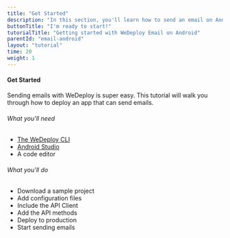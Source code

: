 ```yaml
---
title: "Get Started"
description: "In this section, you'll learn how to send an email on Android using the WeDeploy API Client."
buttonTitle: "I'm ready to start!"
tutorialTitle: "Getting started with WeDeploy Email on Android"
parentId: "email-android"
layout: "tutorial"
time: 20
weight: 1
---
```


#### Get Started

Sending emails with WeDeploy is super easy. This tutorial will walk you through how to deploy an app that can send emails.

###### What you'll need

<ul class="checklist">
	<li><a href="https://wedeploy.com/docs/intro/using-the-command-line.html" target="_blank">The WeDeploy CLI</a></li>
	<li><a href="https://developer.android.com/studio/index.html" target="_blank">Android Studio</a></li>
	<li>A code editor</li>
</ul>

###### What you'll do

<ul class="checklist">
	<li>Download a sample project</li>
	<li>Add configuration files</li>
	<li>Include the API Client</li>
	<li>Add the API methods</li>
	<li>Deploy to production</li>
	<li>Start sending emails</li>
</ul>

